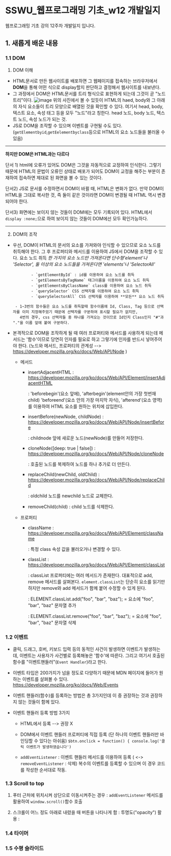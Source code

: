 # SSWU_웹프로그래밍 기초_w12 개발일지
웹프로그래밍 기초 강의 12주차 개발일지 입니다.
       
## 1. 새롭게 배운 내용
### 1.1 DOM

1) DOM 이해
- HTML문서로 만든 웹사이트를 배포하면 그 웹페이지를 접속하는 브라우저에서 **DOM**을 통해 어떤 식으로 display할지 판단하고 결정해서 웹사이트를 내보낸다. 
- 그 과정에서 DOM은 HTML문서를 트리 형식으로 표현하게 되는데 그것이 곧 "노드 트리"이다. 
![image](https://user-images.githubusercontent.com/65717358/119597191-846c0c00-be1b-11eb-9706-f94ee8333298.png)
위의 사진에서 볼 수 있듯이 HTML의 haed, body와 그 아래의 자식 요소들이 트리 모양으로 배열된 것을  확인할 수 있다. 여기서 head, body, 텍스트 요소, 속성 태그 등을 모두 "노드"라고 칭한다. head 노드, body 노드, 텍스트 노드, 속성 노드가 되는 것. 
- JS로 DOM을 조작할 수 있으며 이벤트를 구현될 수도 있다. (`getElementbyid`,`getEelementbyclass`등으로 HTML의 요소 노드들을 불러올 수 있음) 

----

**하지만 DOM은 HTML과는 다르다**

단서 1) html에 오류가 있어도 DOM은 그것을 자동적으로 교정하여 인식한다. 그렇기 때문에 HTML의 문법이 오류인 상태로 배포가 되어도 DOM이 교정을 해주는 부분이 존재하여 접속하면 제대로 된 화면을 볼 수 있는 것이다. 

단서2) JS로 문서를 수정하면서 DOM이 바뀔 때, HTML은 변화가 없다. 만약 DOM이 HTML을 그대로 복사한 것, 즉 둘이 같은 것이라면 DOM이 변경될 때 HTML 역시 변경되어야 한다. 

단서3) 화면에는 보이지 않는 것들이 DOM에는 모두 기록되어 있다. HTML에서 `display :none;`으로 하여 보이지 않는 것들이 DOM에선 모두 확인가능하다. 

----  

2) DOM의 조작 
- 우선, DOM이 HTML의 문서의 요소를 가져와야 인식할 수 있으므로 요소 노드를 취득해야 한다. 그 후 프로퍼티와 메서드를 이용하여 JS에서 DOM을 조작할 수 있다. 
  요소 노드 취득 *한 가지의 요소 노드만 가져온다면 단수형'element'나 'Selector', 둘 이상의 요소 노드들을 가져온다면 'elements'나 'SelectorAll'*

              - `getElementById` : id를 이용하여 요소 노드를 취득 
              - `getElementsByTagName` 태그이름을 이용하여 요소 노드 취득
              - `getElementsByClassName` class를 이용하여 요소 노드 취득
              - `querySelector` CSS 선택자를 이용하여 요소 노드 취득
              - `querySelectorAll` CSS 선택자를 이용하여 **모든** 요소 노드 취득
       
       - 1~3번의 함수들은 요소 노드를 취득할때 함수이름에 Id, Class, Tag 등으로 선택자를 이미 지정해주었기 때문에 선택자를 구분하여 표시할 필요가 없지만, 
         4번의 경우, css 선택자들 중 하나를 가져오는 것이므로 Id인지 Class인지 "#"과 "."을 이름 앞에 붙여 구분하다. 
    
- 본격적으로 DOM을 조작하게 될 때 여러 프로퍼티와 메서드를 사용하게 되는데 메서드는 '함수'이므로 당연히 인자를 필요로 하고 그렇기에 인자를 반드시 넣어주어야 한다. 
  (노드와 메서드, 프로퍼티의 관계성 --> https://developer.mozilla.org/ko/docs/Web/API/Node )

    - 메서드              
         - insertAdjacentHTML
                : https://developer.mozilla.org/ko/docs/Web/API/Element/insertAdjacentHTML
                
              : 'beforebegin'(요소 앞에), 'afterbegin'(element안의 가장 첫번재 child) 'beforeend'(요소 안의 가장 마지막 자식), 'afterend'(요소 영역)를 이용하여 HTML 요소를 원하는 위치에 삽입한다. 
         
         - insertBefore(newNode, childNode)
                : https://developer.mozilla.org/ko/docs/Web/API/Node/insertBefore
                
              : childnode 앞에 새로운 노드(newNode)를 만들어 저장한다. 
              
         - cloneNode([deep: true | false])
                : https://developer.mozilla.org/ko/docs/Web/API/Node/cloneNode
                
              : 호출된 노드를 복제하여 노드를 하나 추가로 더 만든다. 
              
         - replaceChild(newChild, oldChild)
                : https://developer.mozilla.org/ko/docs/Web/API/Node/replaceChild
                
              : oldchild 노드를 newchild 노드로 교체한다. 
              
         - removeChild(child)
                : child 노드를 삭제한다. 
       
     - 프로퍼티
          - className 
              : https://developer.mozilla.org/ko/docs/Web/API/Element/className 
              
	 		: 특정 class 속성 값을 불러오거나 변경할 수 있다. 
          
          - classList 
              : https://developer.mozilla.org/ko/docs/Web/API/Element/classList
              
	        : classList 프로퍼티에는 여러 메서드가 존재한다. 대표적으로 add, remove 메서드를 살펴본다. `element.classList`는 단순히 요소를 읽기만 하지만 remove와 add 메서드가 함께 붙어 수정할 수 있게 된다. 
              
	        : ELEMENT.classList.add("foo", "bar", "baz"); = 요소에 "foo", "bar", "baz" 문자열 추가 
                
	        : ELEMENT.classList.remove("foo", "bar", "baz"); = 요소에 "foo", "bar", "baz" 문자열 삭제 


### 1.2 이벤트
- 클릭, 드래그, 호버, 키보드 입력 등의 동적인 사건이 발생하면 이벤트가 발생하는데, 이벤트는 사용자가 사건별로 등록해놓은 '함수'에 따른다. 그리고 여기서 호출된 함수를 "이벤트핸들러"(`Event Handler`)라고 한다. 
- 이벤트 타입은 200가지가 넘을 정도로 다양하기 때문에 MDN 페이지에 들어가 원하는 이벤트를 살펴볼 수 있다. https://developer.mozilla.org/ko/docs/Web/Events
- 이벤트 핸들러(함수)를 등록하는 방법은 총 3가지인데 이 중 권장하는 것과 권장하지 않는 것들이 함께 있다. 

- 이벤트 핸들러 등록 방법 3가지 
       
   - HTML에서 등록 --> 권장 X 
       
   - DOM에서 이벤트 핸들러 프로퍼티에 직접 등록 (단 하나의 이벤트 핸들러만 바인딩할 수 있다는 아쉬움)
         `$btn.onclick = function() {
	   console.log('클릭 이벤트가 발생하였습니다')` 
   - `addEventListener` : 이벤트 핸들러 메서드를 이용하여 등록 ( <-> `removeEventListener` : 삭제) 
          복수의 이벤트를 등록할 수 있으며 이 경우 코드를 작성한 순서대로 작동. 

### 1.3 Scroll to top 

1) 푸터 근처에 위치시켜 상단으로 이동시켜주는 경우
   : `addEventListener` 메서드를 활용하여 `window.scroll()`함수 호출  

2) 스크롤이 어느 정도 아래로 내렸을 때 버튼을 나타나게 함 
   : 투명도("opacity") 활용 
   : 

### 1.4 타이머

### 1.5 수평 슬라이드 
